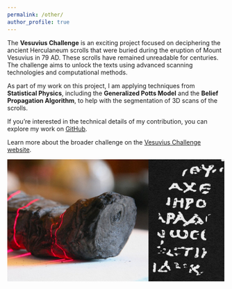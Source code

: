 ```yaml
---
permalink: /other/
author_profile: true
---
```



The **Vesuvius Challenge** is an exciting project focused on deciphering the ancient Herculaneum scrolls that were buried during the eruption of Mount Vesuvius in 79 AD. These scrolls have remained unreadable for centuries. The challenge aims to unlock the texts using advanced scanning technologies and computational methods.

As part of my work on this project, I am applying techniques from **Statistical Physics**, including the **Generalized Potts Model** and the **Belief Propagation Algorithm**, to help with the segmentation of 3D scans of the scrolls. 

If you’re interested in the technical details of my contribution, you can explore my work on [GitHub](https://github.com/francescomori/ThaumatoAnakalyptor/tree/main/ThaumatoAnakalyptor/BP_node_deactivation).

Learn more about the broader challenge on the [Vesuvius Challenge website](https://scrollprize.org).


<img src="/images/vesuvius.jpg" alt="Vesuvius" width="500"/>